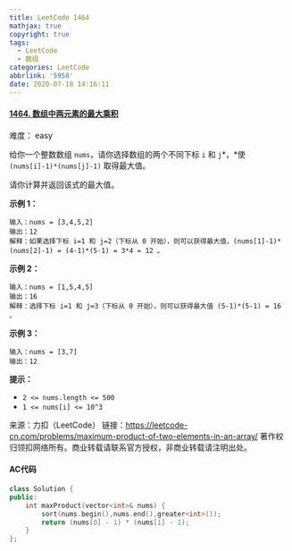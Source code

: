 ```yaml
---
title: LeetCode 1464
mathjax: true
copyright: true
tags:
  - LeetCode
  - 数组
categories: LeetCode
abbrlink: '5958'
date: 2020-07-18 14:16:11
---
```


#### [1464. 数组中两元素的最大乘积](https://leetcode-cn.com/problems/maximum-product-of-two-elements-in-an-array/)

难度： easy

给你一个整数数组 `nums`，请你选择数组的两个不同下标 `i` 和 `j`*，*使 `(nums[i]-1)*(nums[j]-1)` 取得最大值。

请你计算并返回该式的最大值。

**示例 1：**

```
输入：nums = [3,4,5,2]
输出：12 
解释：如果选择下标 i=1 和 j=2（下标从 0 开始），则可以获得最大值，(nums[1]-1)*(nums[2]-1) = (4-1)*(5-1) = 3*4 = 12 。 
```

**示例 2：**

```
输入：nums = [1,5,4,5]
输出：16
解释：选择下标 i=1 和 j=3（下标从 0 开始），则可以获得最大值 (5-1)*(5-1) = 16 。
```

**示例 3：**

```
输入：nums = [3,7]
输出：12
```

**提示：**

- `2 <= nums.length <= 500`
- `1 <= nums[i] <= 10^3`

<!--more-->

来源：力扣（LeetCode）
链接：https://leetcode-cn.com/problems/maximum-product-of-two-elements-in-an-array/
著作权归领扣网络所有。商业转载请联系官方授权，非商业转载请注明出处。

#### AC代码

```c++
class Solution {
public:
    int maxProduct(vector<int>& nums) {
        sort(nums.begin(),nums.end(),greater<int>());
        return (nums[0] - 1) * (nums[1] - 1);
    }
};
```

